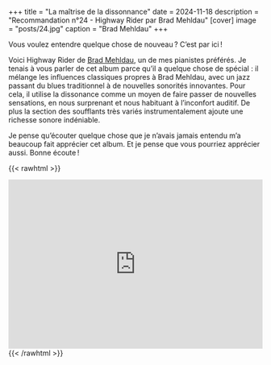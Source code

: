 +++
title = "La maîtrise de la dissonnance"
date = 2024-11-18
description = "Recommandation n°24 - Highway Rider par Brad Mehldau"
[cover]
image = "posts/24.jpg"
caption = "Brad Mehldau"
+++

Vous voulez entendre quelque chose de nouveau ? C’est par ici !

Voici Highway Rider de [Brad Mehldau](https://fr.wikipedia.org/wiki/Brad_Mehldau), un de mes pianistes préférés. Je
tenais à vous parler de cet album parce qu’il a quelque chose de spécial : il mélange les influences classiques propres à
Brad Mehldau, avec un jazz passant du blues traditionnel à de nouvelles sonorités innovantes. Pour cela, il utilise la
dissonance comme un moyen de faire passer de nouvelles sensations, en nous surprenant et nous habituant à l’inconfort
auditif. De plus la section des soufflants très variés instrumentalement ajoute une richesse sonore indéniable.

Je pense qu’écouter quelque chose que je n’avais jamais entendu m’a beaucoup fait apprécier cet album. 
Et je pense que vous pourriez apprécier aussi. Bonne écoute !

{{< rawhtml >}}
<div style="max-width:100%;"><div style="position:relative;padding-bottom:calc(56.25% + 52px);height: 0;"><iframe style="position:absolute;top:0;left:0;" width="100%" height="100%" src="https://odesli.co/embed/?url=https%3A%2F%2Falbum.link%2Fhighwayrider&theme=light" frameborder="0" allowfullscreen sandbox="allow-same-origin allow-scripts allow-presentation allow-popups allow-popups-to-escape-sandbox" allow="clipboard-read; clipboard-write"></iframe></div></div>
{{< /rawhtml >}}